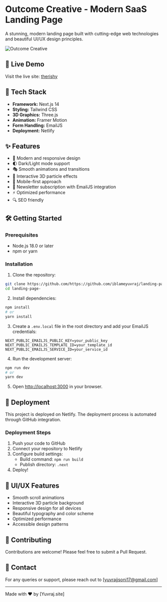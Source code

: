 # Outcome Creative - Modern SaaS Landing Page

A stunning, modern landing page built with cutting-edge web technologies and beautiful UI/UX design principles.

![Outcome Creative](https://therishy.netlify.app/og.png)

## 🌟 Live Demo

Visit the live site: [therishy](https://therishy.netlify.app)

## 🚀 Tech Stack

- **Framework:** Next.js 14
- **Styling:** Tailwind CSS
- **3D Graphics:** Three.js
- **Animation:** Framer Motion
- **Form Handling:** EmailJS
- **Deployment:** Netlify

## ✨ Features

- 🎨 Modern and responsive design
- 🌓 Dark/Light mode support
- 🎭 Smooth animations and transitions
- 🌟 Interactive 3D particle effects
- 📱 Mobile-first approach
- 📧 Newsletter subscription with EmailJS integration
- ⚡ Optimized performance
- 🔍 SEO friendly

## 🛠️ Getting Started

### Prerequisites

- Node.js 18.0 or later
- npm or yarn

### Installation

1. Clone the repository:
```bash
git clone https://github.com/https://github.com/iblameyuvraj/landing-page-
cd landing-page-
```

2. Install dependencies:
```bash
npm install
# or
yarn install
```

3. Create a `.env.local` file in the root directory and add your EmailJS credentials:
```
NEXT_PUBLIC_EMAILJS_PUBLIC_KEY=your_public_key
NEXT_PUBLIC_EMAILJS_TEMPLATE_ID=your_template_id
NEXT_PUBLIC_EMAILJS_SERVICE_ID=your_service_id
```

4. Run the development server:
```bash
npm run dev
# or
yarn dev
```

5. Open [http://localhost:3000](http://localhost:3000) in your browser.

## 🚀 Deployment

This project is deployed on Netlify. The deployment process is automated through GitHub integration.

### Deployment Steps

1. Push your code to GitHub
2. Connect your repository to Netlify
3. Configure build settings:
   - Build command: `npm run build`
   - Publish directory: `.next`
4. Deploy!

## 🎨 UI/UX Features

- Smooth scroll animations
- Interactive 3D particle background
- Responsive design for all devices
- Beautiful typography and color scheme
- Optimized performance
- Accessible design patterns

## 👥 Contributing

Contributions are welcome! Please feel free to submit a Pull Request.

## 📧 Contact

For any queries or support, please reach out to [yuvrajjsoni17@gmail.com]

---

Made with ❤️ by [Yuvraj.site]

